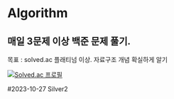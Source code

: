 # Algorithm
## 매일 3문제 이상 백준 문제 풀기.

목표 : solved.ac 플래티넘 이상. 자료구조 개념 확실하게 알기

[![Solved.ac
프로필](http://mazassumnida.wtf/api/v2/generate_badge?boj=sacredheart)](https://solved.ac/sacredheart)

#2023-10-27 Silver2

